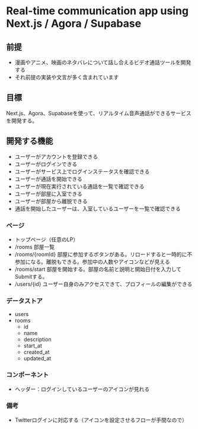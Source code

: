 # Real-time communication app using Next.js / Agora / Supabase

## 前提

- 漫画やアニメ、映画のネタバレについて話し合えるビデオ通話ツールを開発する
- それ前提の実装や文言が多く含まれています

## 目標

Next.js、Agora、Supabaseを使って、リアルタイム音声通話ができるサービスを開発する。

## 開発する機能

- ユーザーがアカウントを登録できる
- ユーザーがログインできる
- ユーザーがサービス上でログインステータスを確認できる
- ユーザーが通話を開始できる
- ユーザーが現在実行されている通話を一覧で確認できる
- ユーザーが部屋に入室できる
- ユーザーが部屋から離脱できる
- 通話を開始したユーザーは、入室しているユーザーを一覧で確認できる

### ページ

- トップページ（任意のLP）
- /rooms 部屋一覧
- /rooms/{roomId} 部屋に参加するボタンがある。リロードすると一時的に不参加になる。離脱もできる。参加中の人数やアイコンなどが見える
- /rooms/start 部屋を開始する。部屋の名前と説明と開始日付を入力してSubmitする。
- /users/{id} ユーザー自身のみアクセスできて、プロフィールの編集ができる

### データストア

- users
- rooms
  - id
  - name
  - description
  - start_at
  - created_at
  - updated_at

### コンポーネント

- ヘッダー：ログインしているユーザーのアイコンが見れる

### 備考

- Twitterログインに対応する（アイコンを設定させるフローが手間なので）
